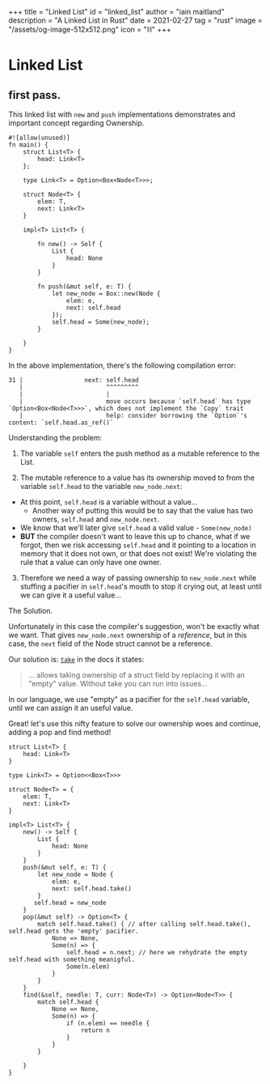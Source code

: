 +++
title = "Linked List"
id = "linked_list"
author = "iain maitland"
description = "A Linked List in Rust"
date = 2021-02-27
tag = "rust"
image = "/assets/og-image-512x512.png"
icon = "⛓️"
+++

# Linked List

## first pass.

This linked list with `new` and `push` implementations demonstrates and important concept regarding Ownership.

```
#![allow(unused)]
fn main() {
    struct List<T> {
        head: Link<T>
    };
    
    type Link<T> = Option<Box<Node<T>>>;
    
    struct Node<T> {
        elem: T,
        next: Link<T>
    }
    
    impl<T> List<T> {
    
        fn new() -> Self {
            List {
                head: None
            }
        }
        
        fn push(&mut self, e: T) {
            let new_node = Box::new(Node {
                elem: e,
                next: self.head
            });
            self.head = Some(new_node);
        }
        
    }
}
```

In the above implementation, there's the following compilation error:
```
31 |                 next: self.head
   |                       ^^^^^^^^^
   |                       |
   |                       move occurs because `self.head` has type `Option<Box<Node<T>>>`, which does not implement the `Copy` trait
   |                       help: consider borrowing the `Option`'s content: `self.head.as_ref()`
```

Understanding the problem:

1. The variable `self` enters the push method as a mutable reference to the List.

2. The mutable reference to a value   has its ownership moved to from the variable `self.head` to the variable `new_node.next`:
  - At this point, `self.head` is a variable without a value...
    - Another way of putting this would be to say that the value has two owners, `self.head` and `new_node.next`.
  - We know that we'll later give `self.head` a valid value - `Some(new_node)`
  - **BUT** the compiler doesn't want to leave this up to chance, what if we forgot, then we risk accessing `self.head` and it pointing to a location in memory that it does not own, or that does not exist! We're violating the rule that a value can only have one owner.
3. Therefore we need a way of passing ownership to `new_node.next` while stuffing a pacifier in `self.head`'s mouth to stop it crying out, at least until we can give it a useful value...

The Solution.

Unfortunately in this case the compiler's suggestion, won't be exactly what we want. That gives `new_node.next` ownership of a *reference*, but in this case, the `next` field of the Node struct cannot be a reference.

Our solution is: [`take`](https://doc.rust-lang.org/std/mem/fn.take.html) in the docs it states:
> ... allows taking ownership of a struct field by replacing it with an "empty" value. Without take you can run into issues...

In our language, we use "empty" as a pacifier for the `self.head` variable, until we can assign it an useful value.

Great! let's use this nifty feature to solve our ownership woes and continue, adding a pop and find method!

```
struct List<T> {
    head: Link<T>
}

type Link<T> = Option<<Box<T>>>

struct Node<T> = {
    elem: T,
    next: Link<T>
}

impl<T> List<T> {
    new() -> Self {
        List {
            head: None
        }
    }
    push(&mut self, e: T) {
        let new_node = Node {
            elem: e,
            next: self.head.take()
        }
       self.head = new_node
    }
    pop(&mut self) -> Option<T> {
        match self.head.take() { // after calling self.head.take(), self.head gets the 'empty' pacifier.
            None => None,
            Some(n) => {
                self.head = n.next; // here we rehydrate the empty self.head with something meanigful.
                Some(n.elem)
            }
        }
    }
    find(&self, needle: T, curr: Node<T>) -> Option<Node<T>> {
        match self.head {
            None => None,
            Some(n) => {
                if (n.elem) == needle {
                    return n
                }
            }
        }

    }
}
